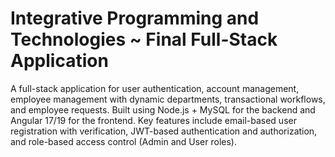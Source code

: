 # Integrative Programming and Technologies ~ Final Full-Stack Application


 A full-stack application for user authentication, account management, employee management with dynamic departments, transactional workflows, and employee requests. Built using Node.js + MySQL for the backend and Angular 17/19 for the frontend. Key features include email-based user registration with verification, JWT-based authentication and authorization, and role-based access control (Admin and User roles).
